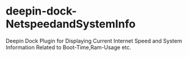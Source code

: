 # deepin-dock-NetspeedandSystemInfo
Deepin Dock Plugin for Displaying Current Internet Speed and System Information Related to Boot-Time,Ram-Usage etc.

